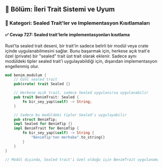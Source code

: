 ## 📘 Bölüm: İleri Trait Sistemi ve Uyum  
### 🔹 Kategori: Sealed Trait'ler ve Implementasyon Kısıtlamaları  
#### ✅ Cevap 727: Sealed trait'lerle implementasyonları kısıtlama

Rust'ta sealed trait deseni, bir trait'in sadece belirli bir modül veya crate içinde uygulanabilmesini sağlar. Bunu başarmak için, herkese açık trait'e özel (private) bir "sealed" trait üst trait olarak eklenir. Sadece aynı modüldeki tipler sealed trait'i uygulayabildiği için, dışarıdan implementasyon engellenmiş olur.

```rust
mod benim_modulum {
    // Özel sealed trait
    pub(crate) trait Sealed {}

    // Herkese açık trait, sadece Sealed uygulanırsa uygulanabilir
    pub trait BenimTrait: Sealed {
        fn bir_sey_yap(&self) -> String;
    }

    // Sadece bu modüldeki tipler Sealed'ı uygulayabilir
    pub struct BenimTip;
    impl Sealed for BenimTip {}
    impl BenimTrait for BenimTip {
        fn bir_sey_yap(&self) -> String {
            "BenimTip'ten merhaba".to_string()
        }
    }
}

// Modül dışında, Sealed trait'i özel olduğu için BenimTrait uygulanamaz.
```
